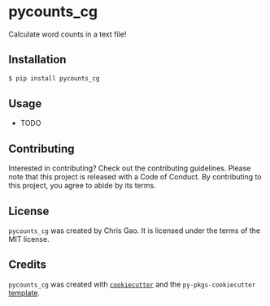 # pycounts_cg

Calculate word counts in a text file!

## Installation

```bash
$ pip install pycounts_cg
```

## Usage

- TODO

## Contributing

Interested in contributing? Check out the contributing guidelines. Please note that this project is released with a Code of Conduct. By contributing to this project, you agree to abide by its terms.

## License

`pycounts_cg` was created by Chris Gao. It is licensed under the terms of the MIT license.

## Credits

`pycounts_cg` was created with [`cookiecutter`](https://cookiecutter.readthedocs.io/en/latest/) and the `py-pkgs-cookiecutter` [template](https://github.com/py-pkgs/py-pkgs-cookiecutter).
